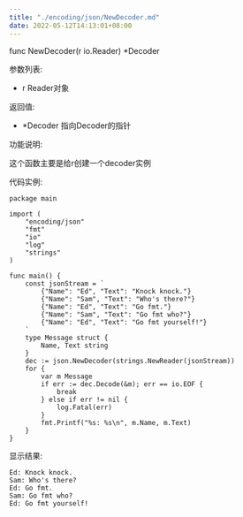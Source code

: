 ```yaml
---
title: "./encoding/json/NewDecoder.md"
date: 2022-05-12T14:13:01+08:00
---
```

func NewDecoder(r io.Reader) *Decoder

参数列表:

- r Reader对象

返回值:

- *Decoder 指向Decoder的指针

功能说明:

这个函数主要是给r创建一个decoder实例

代码实例:

    package main

	import (
		"encoding/json"
		"fmt"
		"io"
		"log"
		"strings"
	)
	
	func main() {
		const jsonStream = `
			{"Name": "Ed", "Text": "Knock knock."}
			{"Name": "Sam", "Text": "Who's there?"}
			{"Name": "Ed", "Text": "Go fmt."}
			{"Name": "Sam", "Text": "Go fmt who?"}
			{"Name": "Ed", "Text": "Go fmt yourself!"}
		`
		type Message struct {
			Name, Text string
		}
		dec := json.NewDecoder(strings.NewReader(jsonStream))
		for {
			var m Message
			if err := dec.Decode(&m); err == io.EOF {
				break
			} else if err != nil {
				log.Fatal(err)
			}
			fmt.Printf("%s: %s\n", m.Name, m.Text)
		}
	}





显示结果:

	Ed: Knock knock.
	Sam: Who's there?
	Ed: Go fmt.
	Sam: Go fmt who?
	Ed: Go fmt yourself!